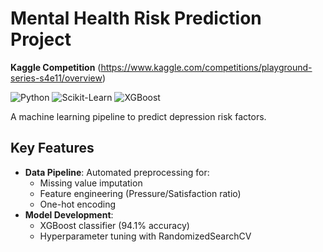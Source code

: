 # Mental Health Risk Prediction Project
**Kaggle Competition** (https://www.kaggle.com/competitions/playground-series-s4e11/overview)

![Python](https://img.shields.io/badge/Python-3.12.6-blue)
![Scikit-Learn](https://img.shields.io/badge/ScikitLearn-1.5.2-orange)
![XGBoost](https://img.shields.io/badge/XGBoost-3.0.2-green)

A machine learning pipeline to predict depression risk factors.

## Key Features
- **Data Pipeline**: Automated preprocessing for:
  - Missing value imputation
  - Feature engineering (Pressure/Satisfaction ratio)
  - One-hot encoding
- **Model Development**: 
  - XGBoost classifier (94.1% accuracy)
  - Hyperparameter tuning with RandomizedSearchCV
